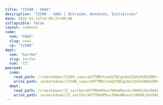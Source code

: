 ```yaml
---
title: "72500 - VAAS"
description: "72500 - VAAS | Entraide, Annonces, Initiatives"
date: 2020-01-11T14:09:21+09:00
collapsible: false
layout: commune
comm:
  nom: "VAAS"
  slug: vaas
  cp: "72500"
dept:
  nom: "Sarthe"
  slug: sarthe
  num: "72"
peerpad:
  comm:
    read_path: /r/markdown/72500_vaas/4XTTMBttzeQ3TWCgLWuSZSPeSKN3GDMcv9uMVCqZGTcEtMzNo
    write_path: /w/markdown/72500_vaas/4XTTMBttzeQ3TWCgLWuSZSPeSKN3GDMcv9uMVCqZGTcEtMzNo-K3TgUj38pAxEdVznPSDDvZxT1jCqhMvV95tanq6NBTCKMDyk6Y3osWgBzKAeCv4HKzAUCrDdmGQBGPGf2dsrGzkN78q7jWBrC3nCziVqK5YbR7pjh4woUTXKqHvK1gN5Kj7UdK5d
  dept:
    read_path: /r/markdown/72_sarthe/4XTTM94PDoxfKWsWMasdzrW998jkGtRkEM3CSUC42xSpuJKZ5
    write_path: /w/markdown/72_sarthe/4XTTM94PDoxfKWsWMasdzrW998jkGtRkEM3CSUC42xSpuJKZ5-K3TgTpjFyG67yVeuXvSAfSYzY4Yx2FMtDhgpv5HM2EDBJRVMn95z33xx4XjRNYNVaVsBPQ1t4pG9MoyNqwTqa8mcnEUB8rK4BMVbvUhCtGWCPSFnDCaT8GJTyimDgsCirLN3zswh
---
```


